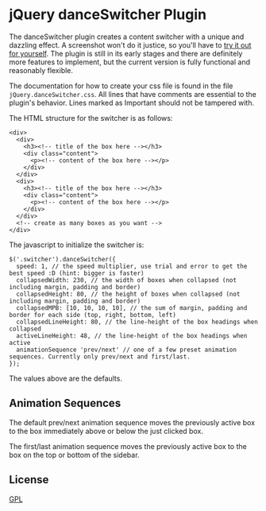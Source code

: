 jQuery danceSwitcher Plugin
===========================
The danceSwitcher plugin creates a content switcher with a unique and dazzling effect. A screenshot won't do it justice, so you'll have to [try it out for yourself](http://dl.dropbox.com/u/5187475/jQuery-transitions/dance.html). The plugin is still in its early stages and there are definitely more features to implement, but the current version is fully functional and reasonably flexible.

The documentation for how to create your css file is found in the file `jQuery.danceSwitcher.css`. All lines that have comments are essential to the plugin's behavior. Lines marked as Important should not be tampered with.

The HTML structure for the switcher is as follows:

    <div>
      <div>
        <h3><!-- title of the box here --></h3>
        <div class="content">
          <p><!-- content of the box here --></p>
        </div>
      </div>
      <div>
        <h3><!-- title of the box here --></h3>
        <div class="content">
          <p><!-- content of the box here --></p>
        </div>
      </div>
      <!-- create as many boxes as you want -->
    </div>

The javascript to initialize the switcher is:

    $('.switcher').danceSwitcher({
      speed: 1, // the speed multiplier, use trial and error to get the best speed :D (hint: bigger is faster)
      collapsedWidth: 230, // the width of boxes when collapsed (not including margin, padding and border)
      collapsedHeight: 80, // the height of boxes when collapsed (not including margin, padding and border)
      collapsedMPB: [10, 10, 10, 10], // the sum of margin, padding and border for each side (top, right, bottom, left)
      collapsedLineHeight: 80, // the line-height of the box headings when collapsed
      activeLineHeight: 48, // the line-height of the box headings when active
      animationSequence 'prev/next' // one of a few preset animation sequences. Currently only prev/next and first/last.
    });

The values above are the defaults.

Animation Sequences
-------------------
The default prev/next animation sequence moves the previously active box to the box immediately above or below the just clicked box.

The first/last animation sequence moves the previously active box to the box on the top or bottom of the sidebar.

License
-------
[GPL](http://www.opensource.org/licenses/gpl-3.0.html)